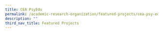 ```yaml
---
title: CEA PsyEdu
permalink: /academic-research-organization/featured-projects/cea-psy-edu/
description: ""
third_nav_title: Featured Projects
---
```

